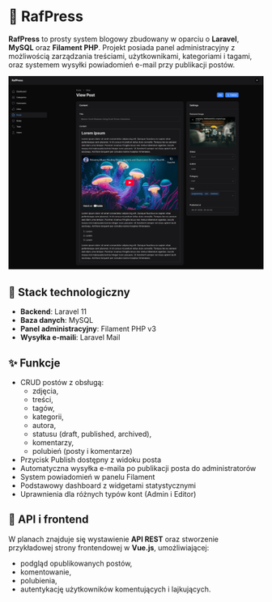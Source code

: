# **📰 RafPress**

**RafPress** to prosty system blogowy zbudowany w oparciu o **Laravel**, **MySQL** oraz **Filament PHP**. Projekt posiada panel administracyjny z możliwością zarządzania treściami, użytkownikami, kategoriami i tagami, oraz systemem wysyłki powiadomień e-mail przy publikacji postów.

![Widok posta](./public/main.png)

## **🔧 Stack technologiczny**
-   **Backend**: Laravel 11
-   **Baza danych**: MySQL
-   **Panel administracyjny**: Filament PHP v3
-   **Wysyłka e-maili**: Laravel Mail

## **✨ Funkcje**
-   CRUD postów z obsługą:
    -   zdjęcia,
    -   treści,
    -   tagów,
    -   kategorii,
    -   autora,
    -   statusu (draft, published, archived),
    -  komentarzy,
    - polubień (posty i komentarze)
-   Przycisk Publish dostępny z widoku posta
-   Automatyczna wysyłka e-maila po publikacji posta do administratorów
-   System powiadomień w panelu Filament
-   Podstawowy dashboard z widgetami statystycznymi
- Uprawnienia dla różnych typów kont (Admin i Editor)


## **🔌 API i frontend**
W planach znajduje się wystawienie **API REST** oraz stworzenie przykładowej strony frontendowej w **Vue.js**, umożliwiającej:
-   podgląd opublikowanych postów,
-   komentowanie,
-   polubienia,
-   autentykację użytkowników komentujących i lajkujących.
